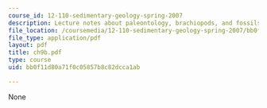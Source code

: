 ```yaml
---
course_id: 12-110-sedimentary-geology-spring-2007
description: Lecture notes about paleontology, brachiopods, and fossils.
file_location: /coursemedia/12-110-sedimentary-geology-spring-2007/bb0f11d80a71f0c05857b8c82dcca1ab_ch9b.pdf
file_type: application/pdf
layout: pdf
title: ch9b.pdf
type: course
uid: bb0f11d80a71f0c05857b8c82dcca1ab

---
```

None
